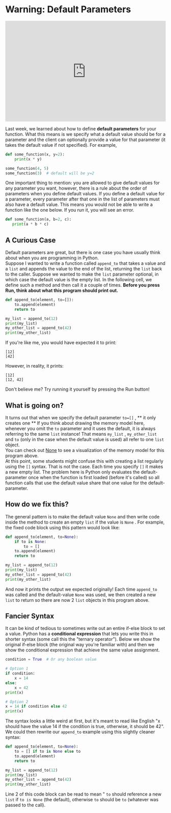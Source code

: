 # Warning: Default Parameters

<div style="position: relative; padding-bottom: 62.5%; height: 0;">
    <iframe src="https://www.loom.com/embed/495504e315c04f199f3f8756f37eb053?sharedAppSource=personal_library" frameborder="0" webkitallowfullscreen mozallowfullscreen allowfullscreen style="position: absolute; top: 0; left: 0; width: 100%; height: 100%;"></iframe>
</div>

Last week, we learned about how to define **default parameters** for your function. What this means is we specify what a default value should be for a parameter and the client can optionally provide a value for that parameter (it takes the default value if not specified). For example,  
```python
def some_function(x, y=2):
    print(x * y)

some_function(4, 5)
some_function(3)  # default will be y=2
```

One important thing to mention: you are allowed to give default values for any parameter you want, however, there is a rule about the order of parameters when you define default values. If you define a default value for a parameter, every parameter after that one in the list of parameters must also have a default value. This means you would not be able to write a function like the one below. If you run it, you will see an error.  
```python
def some_function(a, b=2, c): 
   print(a * b * c)
```

##  A Curious Case  

Default parameters are great, but there is one case you have usually think about when you are programming in Python.  
Suppose I wanted to write a function called `append_to` that takes a value and a `list` and appends the value to the end of the list, returning the `list` back to the caller. Suppose we wanted to make the `list` parameter optional, in which case the default value is the empty list. In the following cell, we define such a method and then call it a couple of times. **Before you press Run, think about what this program should print out.**   
```python
def append_to(element, to=[]):
    to.append(element)
    return to

my_list = append_to(12)
print(my_list)
my_other_list = append_to(42)
print(my_other_list)
```

If you're like me, you would have expected it to print:  
```text
[12]
[42]
````

However, in reality, it prints:  
```text
[12]
[12, 42]
````

Don't believe me? Try running it yourself by pressing the Run button!  
##  What is going on?  

It turns out that when we specify the default parameter `to=[]` , **
			it only creates one 
			** If you think about drawing the memory model here, whenever you omit the `to` parameter and it uses the default, it is always referring to the same `list` instance! That means `my_list` , `my_other_list` and `to` (only in the case when the default value is used) all refer to one `list` object.  
You can check out [None](http://www.pythontutor.com/live.html#code=some_list%20%3D%20%5B1,%202,%203%5D%0Aempty_list%20%3D%20%5B%5D%0A%0Adef%20append_to%28val,%20to%3D%5B%5D%29%3A%0A%20%20%20%20to.append%28val%29%0A%20%20%20%20return%20to%0A%20%20%0A%23%20Try%20passing%20in%20an%20existing%20list%20%0Aappend_to%284,%20some_list%29%0A%0A%23%20Now%20use%20defaults%0Amy_first_list%20%3D%20append_to%2812%29%0Aprint%28my_first_list%29%0A%0Amy_second_list%20%3D%20append_to%2842%29%0Aprint%28my_second_list%29&cumulative=false&curInstr=20&heapPrimitives=nevernest&mode=display&origin=opt-live.js&py=3&rawInputLstJSON=%5B%5D&textReferences=false) to see a visualization of the memory model for this program above.  
At this point, some students might confuse this with creating a list regularly using the `[]` syntax. That is not the case. Each time you specify `[]` it makes a new empty list. The problem here is Python only evaluates the default-parameter once when the function is first loaded (before it's called) so all function calls that use the default value share that one value for the default-parameter.  
##  How do we fix this?  

The general pattern is to make the default value `None` and then write code inside the method to create an empty `list` if the value is `None` . For example, the fixed code block using this pattern would look like:  
```python
def append_to(element, to=None):
    if to is None:
        to = []
    to.append(element)
    return to

my_list = append_to(12)
print(my_list)
my_other_list = append_to(42)
print(my_other_list)
```

And now it prints the output we expected originally!  Each time `append_to` was called and the default-value `None` was used, we then created a new `list` to return so there are now 2 `list` objects in this program above.  
##  Fancier Syntax  

It can be kind of tedious to sometimes write out an entire if-else block to set a value. Python has a **conditional expression** that lets you write this in shorter syntax (some call this the "ternary operator"). Below we show the original if-else block (the original way you're familiar with) and then we show the conditional expression that achieve the same value assignment.  
```python
condition = True  # Or any boolean value

# Option 1
if condition:
    x = 14
else:
    x = 42
print(x)

# Option 2
x = 14 if condition else 42
print(x)
```

The syntax looks a little weird at first, but it's meant to read like English "x should have the value 14 if the condition is true, otherwise, it should be 42".  
We could then rewrite our `append_to` example using this slightly cleaner syntax:  
```python
def append_to(element, to=None):
    to = [] if to is None else to
    to.append(element)
    return to

my_list = append_to(12)
print(my_list)
my_other_list = append_to(42)
print(my_other_list)
```

Line 2 of this code block can be read to mean " `to` should reference a new `list` if `to is None` (the default), otherwise `to` should be `to` (whatever was passed to the call).  
